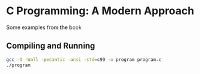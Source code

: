 # C Programming: A Modern Approach

Some examples from the book

## Compiling and Running

```bash
gcc -O -Wall -pedantic -ansi -std=c99 -o program program.c
./program
```